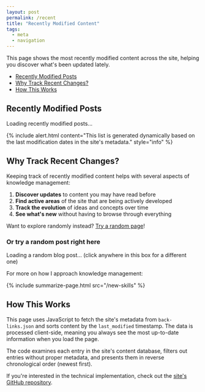 ```yaml
---
layout: post
permalink: /recent
title: "Recently Modified Content"
tags:
  - meta
  - navigation
---
```


This page shows the most recently modified content across the site, helping you discover what's been updated lately.

<!-- prettier-ignore-start -->
<!-- vim-markdown-toc-start -->

- [Recently Modified Posts](#recently-modified-posts)
- [Why Track Recent Changes?](#why-track-recent-changes)
- [How This Works](#how-this-works)
  <!-- vim-markdown-toc-end -->
  <!-- prettier-ignore-end -->

## Recently Modified Posts

<div id="last-modified-posts">
  <p>Loading recently modified posts...</p>
</div>

{% include alert.html content="This list is generated dynamically based on the last modification dates in the site's metadata." style="info" %}

## Why Track Recent Changes?

Keeping track of recently modified content helps with several aspects of knowledge management:

1. **Discover updates** to content you may have read before
2. **Find active areas** of the site that are being actively developed
3. **Track the evolution** of ideas and concepts over time
4. **See what's new** without having to browse through everything

Want to explore randomly instead? <a href="/random">Try a random page</a>!

### Or try a random post right here

<div class='alert alert-info' id="random-blog-post">
    Loading a random blog post... (click anywhere in this box for a different one)
</div>

<script type="module">
    import { append_randomizer_div, make_random_post_html } from '/assets/js/index.js';
    append_randomizer_div("#random-blog-post", async () => await make_random_post_html());
</script>

For more on how I approach knowledge management:

{% include summarize-page.html src="/new-skills" %}

## How This Works

This page uses JavaScript to fetch the site's metadata from `back-links.json` and sorts content by the `last_modified` timestamp. The data is processed client-side, meaning you always see the most up-to-date information when you load the page.

The code examines each entry in the site's content database, filters out entries without proper metadata, and presents them in reverse chronological order (newest first).

If you're interested in the technical implementation, check out the [site's GitHub repository](https://github.com/idvorkin/idvorkin.github.io).
